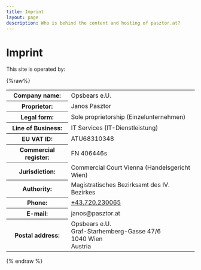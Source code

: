 ```yaml
---
title: Imprint
layout: page
description: Who is behind the content and hosting of pasztor.at?
---
```


# Imprint

This site is operated by:

{%raw%}
<div class="table">
<table>
<tr><th>Company name:</th><td>Opsbears e.U.</td></tr>
<tr><th>Proprietor:</th><td>Janos Pasztor</td></tr>
<tr><th>Legal form:</th><td>Sole proprietorship (Einzelunternehmen)</td></tr>
<tr><th>Line of Business:</th><td>IT Services (IT-Dienstleistung)</td></tr>
<tr><th>EU VAT ID:</th><td>ATU68310348</td></tr>
<tr><th>Commercial register:</th><td>FN 406446s</td></tr>
<tr><th>Jurisdiction:</th><td>Commercial Court Vienna (Handelsgericht Wien)</td></tr>
<tr><th>Authority:</th><td>Magistratisches Bezirksamt des IV. Bezirkes</td></tr>
<tr><th>Phone:</th><td><a href="tel:+43720230065">+43.720.230065</a></td></tr>
<tr><th>E-mail:</th><td>&#106;&#097;&#110;&#111;&#115;&#064;&#112;&#097;&#115;&#122;&#116;&#111;&#114;&#046;&#097;&#116;</td></tr>
<tr><th>Postal address:</th><td>Opsbears e.U.<br />Graf-Starhemberg-Gasse 47/6<br />1040 Wien<br />Austria</td></tr>
</table>
</div>
{% endraw %}
